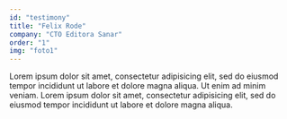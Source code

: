 ```yaml
---
id: "testimony"
title: "Felix Rode"
company: "CTO Editora Sanar"
order: "1"
img: "foto1"
---
```

Lorem ipsum dolor sit amet, consectetur adipisicing elit, sed do eiusmod tempor incididunt ut labore et dolore magna aliqua. Ut enim ad minim veniam. Lorem ipsum dolor sit amet, consectetur adipisicing elit, sed do eiusmod tempor incididunt ut labore et dolore magna aliqua.